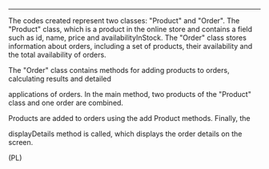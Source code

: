___________________________________________________________________________________________________________
The codes created represent two classes: "Product" and "Order". The "Product" class, which is a product
in the online store and contains a field such as id, name, price and availabilityInStock. The "Order" class
stores information about orders, including a set of products, their availability and the total availability 
of orders.

The "Order" class contains methods for adding products to orders, calculating results and detailed

applications of orders. In the main method, two products of the "Product" class and one order are combined.

Products are added to orders using the add Product methods. Finally, the

displayDetails method is called, which displays the order details on the screen.

(PL)

